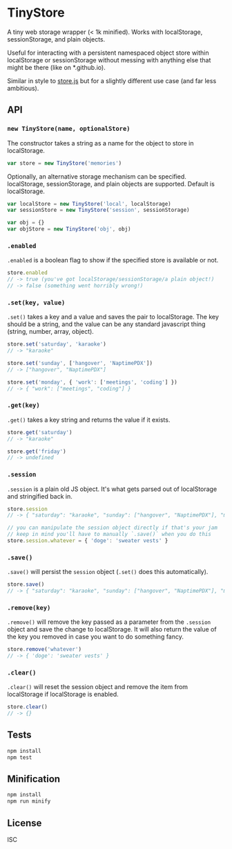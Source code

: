 # TinyStore

A tiny web storage wrapper (< 1k minified). Works with localStorage, sessionStorage, and plain objects.

Useful for interacting with a persistent namespaced object store within localStorage or sessionStorage without messing with anything else that might be there (like on *.github.io).

Similar in style to [store.js](https://github.com/marcuswestin/store.js/) but for a slightly different use case (and far less ambitious).

## API

### `new TinyStore(name, optionalStore)`

The constructor takes a string as a name for the object to store in localStorage.

```js
var store = new TinyStore('memories')
```

Optionally, an alternative storage mechanism can be specified. localStorage, sessionStorage, and plain objects are supported. Default is localStorage.

```js
var localStore = new TinyStore('local', localStorage)
var sessionStore = new TinyStore('session', sessionStorage)

var obj = {}
var objStore = new TinyStore('obj', obj)
```

### `.enabled`

`.enabled` is a boolean flag to show if the specified store is available or not.

```js
store.enabled
// -> true (you've got localStorage/sessionStorage/a plain object!)
// -> false (something went horribly wrong!)
```

### `.set(key, value)`

`.set()` takes a key and a value and saves the pair to localStorage. The key should be a string, and the value can be any standard javascript thing (string, number, array, object).

```js
store.set('saturday', 'karaoke')
// -> "karaoke"

store.set('sunday', ['hangover', 'NaptimePDX'])
// -> ["hangover", "NaptimePDX"]

store.set('monday', { 'work': ['meetings', 'coding'] })
// -> { "work": ["meetings", "coding"] }
```

### `.get(key)`

`.get()` takes a key string and returns the value if it exists.

```js
store.get('saturday')
// -> "karaoke"

store.get('friday')
// -> undefined
```

### `.session`

`.session` is a plain old JS object. It's what gets parsed out of localStorage and stringified back in.

```js
store.session
// -> { "saturday": "karaoke", "sunday": ["hangover", "NaptimePDX"], "monday": { "work": ["meetings", "coding"] } }

// you can manipulate the session object directly if that's your jam
// keep in mind you'll have to manually `.save()` when you do this
store.session.whatever = { 'doge': 'sweater vests' }
```

### `.save()`

`.save()` will persist the `session` object (`.set()` does this automatically).

```js
store.save()
// -> { "saturday": "karaoke", "sunday": ["hangover", "NaptimePDX"], "monday": { "work": ["meetings", "coding"] }, "whatever": { "doge": "sweater vests" } }
```

### `.remove(key)`

`.remove()` will remove the key passed as a parameter from the `.session` object and save the change to localStorage. It will also return the value of the key you removed in case you want to do something fancy.

```js
store.remove('whatever')
// -> { 'doge': 'sweater vests' }
```

### `.clear()`

`.clear()` will reset the session object and remove the item from localStorage if localStorage is enabled.

```js
store.clear()
// -> {}
```

## Tests

```bash
npm install
npm test
```

## Minification

```bash
npm install
npm run minify
```

## License

ISC
